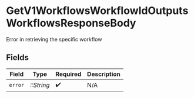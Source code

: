 # GetV1WorkflowsWorkflowIdOutputsWorkflowsResponseBody

Error in retrieving the specific workflow


## Fields

| Field              | Type               | Required           | Description        |
| ------------------ | ------------------ | ------------------ | ------------------ |
| `error`            | *::String*         | :heavy_check_mark: | N/A                |